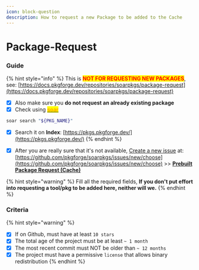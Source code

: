 ```yaml
---
icon: block-question
description: How to request a new Package to be added to the Cache
---
```


# Package-Request

### Guide

{% hint style="info" %}
This is <mark style="color:red;">**NOT FOR REQUESTING NEW PACKAGES**</mark>, see: [https://docs.pkgforge.dev/repositories/soarpkgs/package-request](https://docs.pkgforge.dev/repositories/soarpkgs/package-request)

* [x] Also make sure you **do not request an already existing package**
* [x] Check using [<mark style="color:orange;">**soar**</mark>](https://soar.qaidvoid.dev/search)

```bash
soar search "${PKG_NAME}"
```

* [x] Search it on **Index**: [https://pkgs.pkgforge.dev/](https://pkgs.pkgforge.dev/)
{% endhint %}

* [x] After you are really sure that it's not available, [Create a new issue](https://github.com/pkgforge/soarpkgs/issues/new?assignees=Azathothas\&labels=prebuilt-request\&projects=\&template=2-prebuilt-cache-request.yaml\&title=CacheReq%3A+name_of_the_package) at: [https://github.com/pkgforge/soarpkgs/issues/new/choose](https://github.com/pkgforge/soarpkgs/issues/new/choose) >> [**Prebuilt Package Request (Cache)**](https://github.com/pkgforge/soarpkgs/issues/new?assignees=Azathothas\&labels=prebuilt-request\&projects=\&template=2-prebuilt-cache-request.yaml\&title=CacheReq%3A+name_of_the_package)

{% hint style="warning" %}
Fill all the required fields, **If you don't put effort into requesting a tool/pkg to be added here, neither will we.**
{% endhint %}

### Criteria

{% hint style="warning" %}
* [x] If on Github, must have at least `10 stars`
* [x] The total age of the project must be at least `~ 1 month`
* [x] The most recent commit must NOT be older than `~ 12 months`
* [x] The project must have a permissive `license` that allows binary redistribution
{% endhint %}
